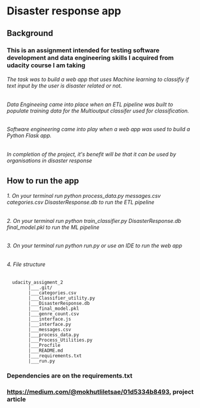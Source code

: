 # Disaster response app

## Background 

### This is an assignment intended for testing software development and data engineering skills I acquired from udacity course I am taking

###### The task was to build a web app that uses Machine learning to classifiy if text input by the user is disaster related or not. 
###### Data Engineeing came into place when an ETL pipeline was built to populate training data for the Multioutput classifer used for classification. 
###### Software engineering came into play when a web app was used to build a Python Flask app.
###### In completion of the project, it's benefit will be that it can be used by organisations in disaster response

## How to run the app
###### 1. On your terminal run python process_data.py messages.csv categories.csv DisasterResponse.db to run the ETL pipeline
###### 2. On your terminal run python train_classifier.py DisasterResponse.db final_model.pkl to run the ML pipeline
###### 3. On your terminal run python run.py or use an IDE to run the web app
###### 4. File structure

      udacity_assigment_2
            |___.git/
            |___categories.csv
            |___Classifier_utility.py
            |___DisasterResponse.db
            |___final_model.pkl
            |___genre_count.csv
            |___interface.js
            |___interface.py
            |___messages.csv
            |___process_data.py
            |___Process_Utilities.py
            |___Procfile
            |___README.md
            |___requirements.txt
            |___run.py

### Dependencies are on the requirements.txt
### https://medium.com/@mokhutliletsae/01d5334b8493, project article
